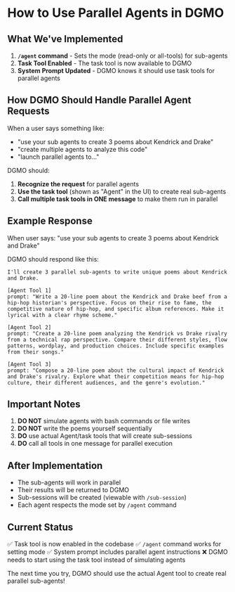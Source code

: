 # How to Use Parallel Agents in DGMO

## What We've Implemented

1. **`/agent` command** - Sets the mode (read-only or all-tools) for sub-agents
2. **Task Tool Enabled** - The task tool is now available to DGMO
3. **System Prompt Updated** - DGMO knows it should use task tools for parallel agents

## How DGMO Should Handle Parallel Agent Requests

When a user says something like:

- "use your sub agents to create 3 poems about Kendrick and Drake"
- "create multiple agents to analyze this code"
- "launch parallel agents to..."

DGMO should:

1. **Recognize the request** for parallel agents
2. **Use the task tool** (shown as "Agent" in the UI) to create real sub-agents
3. **Call multiple task tools in ONE message** to make them run in parallel

## Example Response

When user says: "use your sub agents to create 3 poems about Kendrick and Drake"

DGMO should respond like this:

```
I'll create 3 parallel sub-agents to write unique poems about Kendrick and Drake.

[Agent Tool 1]
prompt: "Write a 20-line poem about the Kendrick and Drake beef from a hip-hop historian's perspective. Focus on their rise to fame, the competitive nature of hip-hop, and specific album references. Make it lyrical with a clear rhyme scheme."

[Agent Tool 2]
prompt: "Create a 20-line poem analyzing the Kendrick vs Drake rivalry from a technical rap perspective. Compare their different styles, flow patterns, wordplay, and production choices. Include specific examples from their songs."

[Agent Tool 3]
prompt: "Compose a 20-line poem about the cultural impact of Kendrick and Drake's rivalry. Explore what their competition means for hip-hop culture, their different audiences, and the genre's evolution."
```

## Important Notes

1. **DO NOT** simulate agents with bash commands or file writes
2. **DO NOT** write the poems yourself sequentially
3. **DO** use actual Agent/task tools that will create sub-sessions
4. **DO** call all tools in one message for parallel execution

## After Implementation

- The sub-agents will work in parallel
- Their results will be returned to DGMO
- Sub-sessions will be created (viewable with `/sub-session`)
- Each agent respects the mode set by `/agent` command

## Current Status

✅ Task tool is now enabled in the codebase
✅ `/agent` command works for setting mode
✅ System prompt includes parallel agent instructions
❌ DGMO needs to start using the task tool instead of simulating agents

The next time you try, DGMO should use the actual Agent tool to create real parallel sub-agents!
